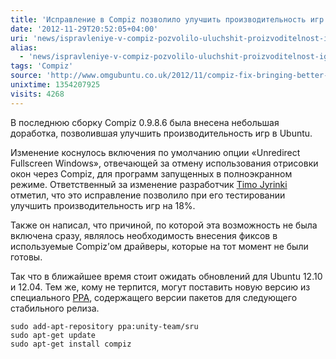 ```yaml
---
title: 'Исправление в Compiz позволило улучшить производительность игр'
date: '2012-11-29T20:52:05+04:00'
uri: 'news/ispravleniye-v-compiz-pozvolilo-uluchshit-proizvoditelnost-igr'
alias: 
  - 'news/ispravleniye-v-compiz-pozvolilo-uluchshit-proizvoditelnost-igr.html'
tags: 'Compiz'
source: 'http://www.omgubuntu.co.uk/2012/11/compiz-fix-bringing-better-gaming-performance-to-ubuntu'
unixtime: 1354207925
visits: 4268
---
```

В последнюю сборку Compiz 0.9.8.6 была внесена небольшая доработка, позволившая улучшить производительность игр в Ubuntu.

Изменение коснулось включения по умолчанию опции «Unredirect Fullscreen Windows», отвечающей за отмену использования отрисовки окон через Compiz, для программ запущенных в полноэкранном режиме. Ответственный за изменение разработчик [Timo Jyrinki](https://plus.google.com/107379654278574464995) отметил, что это исправление позволило при его тестировании улучшить производительность игр на 18%.

Также он написал, что причиной, по которой эта возможность не была включена сразу, являлось необходимость внесения фиксов в используемые Compiz’ом драйверы, которые на тот момент не были готовы.

Так что в ближайшее время стоит ожидать обновлений для Ubuntu 12.10 и 12.04. Тем же, кому не терпится, могут поставить новую версию из специального [PPA](https://launchpad.net/~unity-team/+archive/sru), содержащего версии пакетов для следующего стабильного релиза.

```
sudo add-apt-repository ppa:unity-team/sru
sudo apt-get update
sudo apt-get install сompiz
```
